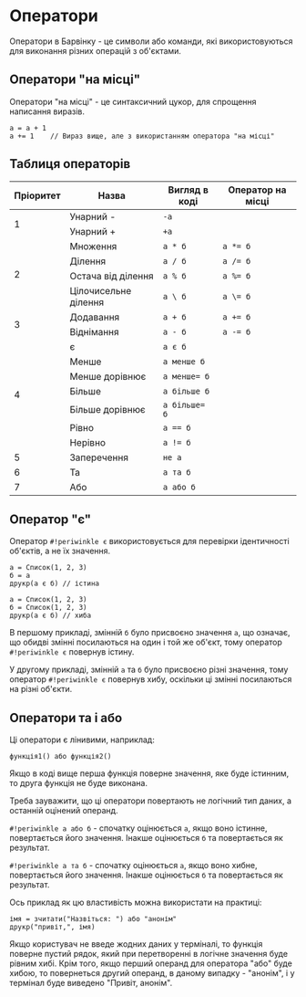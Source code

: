 # Оператори

Оператори в Барвінку - це символи або команди, які використовуються для виконання різних операцій з об'єктами.

## Оператори "на місці"

Оператори "на місці" - це синтаксичний цукор, для спрощення написання виразів.

``` periwinkle linenums="0"
а = а + 1
а += 1    // Вираз вище, але з використанням оператора "на місці"
```

## Таблиця операторів

<!-- | Пріоритет | Назва                | Вигляд в коді | Оператор на місці |
| --------- | -------------------- | ------------- | ----------------- |
|1          | Унарний -            | `-а`          |                   |
|           | Унарний +            | `+а`          |                   |
|2          | Множення             | `а * б`       | `а *= б`          |
|           | Ділення              | `а / б`       | `а /= б`          |
|           | Остача від ділення   | `а % б`       | `а %= б`          |
|           | Цілочисельне ділення | `а \ б`       | `а \= б`          |
|3          | Додавання            | `а + б`       | `а += б`          |
|           | Віднімання           | `а - б`       | `а -= б`          |
|4          | Менше                | `а менше б`   |                   |
|           | є                    | `а є б`       |                   |
|           | Менше дорівнює       | `а менше= б`  |                   |
|           | Більше               | `а більше б`  |                   |
|           | Більше дорівнює      | `а більше= б` |                   |
|           | Рівно                | `а == б`      |                   |
|           | Нерівно              | `а != б`      |                   |
|5          | Заперечення          | `не а`        |                   |
|6          | Та                   | `а та б`      |                   |
|7          | Або                  | `а або б`     |                   | -->


<table>
<thead>
<tr>
<th>Пріоритет</th>
<th>Назва</th>
<th>Вигляд в коді</th>
<th>Оператор на місці</th>
</tr>
</thead>
<tbody>
<tr>
<td rowspan="2" style="border-right: 1px solid var(--md-typeset-table-color)">1</td>
<td>Унарний -</td>
<td><code>-а</code></td>
<td></td>
</tr>
<tr>
<td>Унарний +</td>
<td><code>+а</code></td>
<td></td>
</tr>
<tr>
<td rowspan="4" style="border-right: 1px solid var(--md-typeset-table-color)">2</td>
<td>Множення</td>
<td><code>а * б</code></td>
<td><code>а *= б</code></td>
</tr>
<tr>
<td>Ділення</td>
<td><code>а / б</code></td>
<td><code>а /= б</code></td>
</tr>
<tr>
<td>Остача від ділення</td>
<td><code>а % б</code></td>
<td><code>а %= б</code></td>
</tr>
<tr>
<td>Цілочисельне ділення</td>
<td><code>а \ б</code></td>
<td><code>а \= б</code></td>
</tr>
<tr>
<td rowspan="2" style="border-right: 1px solid var(--md-typeset-table-color)">3</td>
<td>Додавання</td>
<td><code>а + б</code></td>
<td><code>а += б</code></td>
</tr>
<tr>
<td>Віднімання</td>
<td><code>а - б</code></td>
<td><code>а -= б</code></td>
</tr>
<tr>
<td rowspan="7" style="border-right: 1px solid var(--md-typeset-table-color)">4</td>
<td>є</td>
<td><code>а є б</code></td>
<td></td>
</tr>
<td>Менше</td>
<td><code>а менше б</code></td>
<td></td>
</tr>
<tr>
<td>Менше дорівнює</td>
<td><code>а менше= б</code></td>
<td></td>
</tr>
<tr>
<td>Більше</td>
<td><code>а більше б</code></td>
<td></td>
</tr>
<tr>
<td>Більше дорівнює</td>
<td><code>а більше= б</code></td>
<td></td>
</tr>
<tr>
<td>Рівно</td>
<td><code>а == б</code></td>
<td></td>
</tr>
<tr>
<td>Нерівно</td>
<td><code>а != б</code></td>
<td></td>
</tr>
<tr>
<td style="border-right: 1px solid var(--md-typeset-table-color)">5</td>
<td>Заперечення</td>
<td><code>не а</code></td>
<td></td>
</tr>
<tr>
<td style="border-right: 1px solid var(--md-typeset-table-color)">6</td>
<td>Та</td>
<td><code>а та б</code></td>
<td></td>
</tr>
<tr>
<td style="border-right: 1px solid var(--md-typeset-table-color)">7</td>
<td>Або</td>
<td><code>а або б</code></td>
<td></td>
</tr>
</tbody>
</table>


## Оператор "є"

Оператор `#!periwinkle є` використовується для перевірки ідентичності об'єктів, а не їх значення.

``` periwinkle linenums="0" title="1 випадок"
а = Список(1, 2, 3)
б = а
друкр(а є б) // істина
```

``` periwinkle linenums="0" title="2 випадок"
а = Список(1, 2, 3)
б = Список(1, 2, 3)
друкр(а є б) // хиба
```

В першому прикладі, змінній `б` було присвоєно значення `а`, що означає, що обидві змінні посилаються на один і той же об'єкт, тому оператор `#!periwinkle є` повернув істину.

У другому прикладі, змінній `а` та `б` було присвоєно різні значення, тому оператор `#!periwinkle є` повернув хибу, оскільки ці змінні посилаються на різні об'єкти.

## Оператори та і або

Ці оператори є лінивими, наприклад:

``` periwinkle linenums="0"
функція1() або функція2()
```

Якщо в коді вище перша функція поверне значення, яке буде істинним, то друга функція не буде виконана.

Треба зауважити, що ці оператори повертають не логічний тип даних, а останній оцінений операнд.

`#!periwinkle а або б` - спочатку оцінюється `а`, якщо воно істинне, повертається його значення. Інакше оцінюється `б` та повертається як результат.

`#!periwinkle а та б` - спочатку оцінюється `а`, якщо воно хибне, повертається його значення. Інакше оцінюється `б` та повертається як результат.

Ось приклад як цю властивість можна використати на практиці:

``` periwinkle linenums="0"
імя = зчитати("Назвіться: ") або "анонім"
друкр("привіт,", імя)
```

Якщо користувач не введе жодних даних у терміналі, то функція поверне пустий рядок, який при перетворенні в логічне значення буде рівним хибі. Крім того, якщо перший операнд для оператора "або" буде хибою, то повернеться другий операнд, в даному випадку - "анонім", і у термінал буде виведено "Привіт, анонім".

